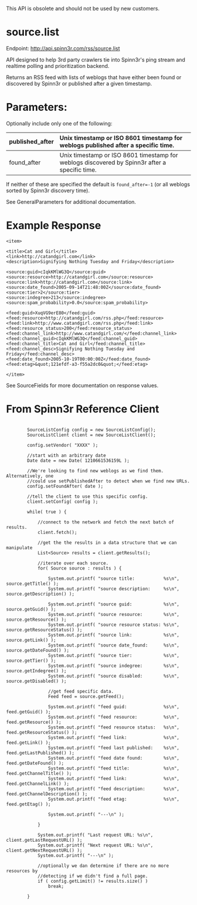 This API is obsolete and should not be used by new customers.

# source.list #

Endpoint: http://api.spinn3r.com/rss/source.list

API designed to help 3rd party crawlers tie into Spinn3r's ping stream and realtime polling and prioritization backend.

Returns an RSS feed with lists of weblogs that have either been found or discovered by Spinn3r or published after a given timestamp.

# Parameters: #

Optionally include only one of the following:

| published\_after | Unix timestamp or ISO 8601 timestamp for weblogs published after a specific time. |
|:-----------------|:----------------------------------------------------------------------------------|
| found\_after     | Unix timestamp or ISO 8601 timestamp for weblogs discovered by Spinn3r after a specific time. |

If neither of these are specified the default is `found_after=-1` (or all weblogs sorted by Spinn3r discovery time).

See GeneralParameters for additional documentation.

# Example Response #

```
<item>

<title>Cat and Girl</title>
<link>http://catandgirl.com</link>
<description>Signifying Nothing Tuesday and Friday</description>

<source:guid>cIqkKMlWG3Q</source:guid>
<source:resource>http://catandgirl.com</source:resource>
<source:link>http://catandgirl.com</source:link>
<source:date_found>2005-09-14T21:48:00Z</source:date_found>
<source:tier>2</source:tier>
<source:indegree>213</source:indegree>
<source:spam_probability>0.0</source:spam_probability>

<feed:guid>XuqVG9erE80</feed:guid>
<feed:resource>http://catandgirl.com/rss.php</feed:resource>
<feed:link>http://www.catandgirl.com/rss.php</feed:link>
<feed:resource_status>200</feed:resource_status>
<feed:channel_link>http://www.catandgirl.com/</feed:channel_link>
<feed:channel_guid>cIqkKMlWG3Q</feed:channel_guid>
<feed:channel_title>Cat and Girl</feed:channel_title>
<feed:channel_desc>Signifying Nothing Tuesday and Friday</feed:channel_desc>
<feed:date_found>2005-10-19T00:00:00Z</feed:date_found>
<feed:etag>&quot;121efdf-a3-f55a2dc0&quot;</feed:etag>

</item>
```

See SourceFields for more documentation on response values.

# From Spinn3r Reference Client #

```

        SourceListConfig config = new SourceListConfig();
        SourceListClient client = new SourceListClient();

        config.setVendor( "XXXX" );

        //start with an arbitrary date
        Date date = new Date( 1210661536159L );

        //We're looking to find new weblogs as we find them.  Alternatively, one
        //could use setPublishedAfter to detect when we find new URLs.
        config.setFoundAfter( date );

        //tell the client to use this specific config.
        client.setConfig( config );

        while( true ) {

            //connect to the network and fetch the next batch of results.
            client.fetch();

            //get the the results in a data structure that we can manipulate
            List<Source> results = client.getResults();

            //iterate over each source.
            for( Source source : results ) {

                System.out.printf( "source title:           %s\n", source.getTitle() );
                System.out.printf( "source description:     %s\n", source.getDescription() );

                System.out.printf( "source guid:            %s\n", source.getGuid() );
                System.out.printf( "source resource:        %s\n", source.getResource() );
                System.out.printf( "source resource status: %s\n", source.getResourceStatus() );
                System.out.printf( "source link:            %s\n", source.getLink() );
                System.out.printf( "source date_found:      %s\n", source.getDateFound() );
                System.out.printf( "source tier:            %s\n", source.getTier() );
                System.out.printf( "source indegree:        %s\n", source.getIndegree() );
                System.out.printf( "source disabled:        %s\n", source.getDisabled() );

                //get feed specific data.
                Feed feed = source.getFeed();

                System.out.printf( "feed guid:              %s\n", feed.getGuid() );
                System.out.printf( "feed resource:          %s\n", feed.getResource() );
                System.out.printf( "feed resource status:   %s\n", feed.getResourceStatus() );
                System.out.printf( "feed link:              %s\n", feed.getLink() );
                System.out.printf( "feed last published:    %s\n", feed.getLastPublished() );
                System.out.printf( "feed date found:        %s\n", feed.getDateFound() );
                System.out.printf( "feed title:             %s\n", feed.getChannelTitle() );
                System.out.printf( "feed link:              %s\n", feed.getChannelLink() );
                System.out.printf( "feed description:       %s\n", feed.getChannelDescription() );
                System.out.printf( "feed etag:              %s\n", feed.getEtag() );

                System.out.printf( "---\n" );

            }

            System.out.printf( "Last request URL: %s\n", client.getLastRequestURL() );
            System.out.printf( "Next request URL: %s\n", client.getNextRequestURL() );
            System.out.printf( "---\n" );

            //optionally we dan determine if there are no more resources by
            //detecting if we didn't find a full page.
            if ( config.getLimit() != results.size() )
                break;
            
        }

```
